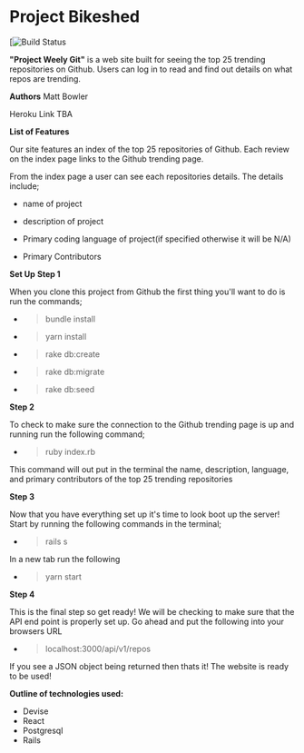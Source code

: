 # Project Bikeshed

[![Build Status](https://codeship.com/projects/39dbe900-b2cb-0136-ec6c-5ee84f30adbc/status?branch=master)

**"Project Weely Git"** is a web site built for seeing the top 25 trending repositories on Github.  Users can log in to read and find out details on what repos are trending.  

**Authors**
Matt Bowler

Heroku Link
TBA

**List of Features**

Our site features an index of the top 25 repositories of Github. Each review on the index page links to the Github trending page.

From the index page a user can see each repositories details. The details include;

  - name of project

  - description of project

  - Primary coding language of project(if specified otherwise it will be N/A)

  - Primary Contributors

**Set Up**
**Step 1**

When you clone this project from Github the first thing you'll want to do is run the commands;
  - >bundle install

  - >yarn install

  - >rake db:create

  - >rake db:migrate

  - >rake db:seed

**Step 2**

To check to make sure the connection to the Github trending page is up and running run the following command;

  - >ruby index.rb

This command will out put in the terminal the name, description, language, and primary contributors of the top 25 trending repositories

**Step 3**

Now that you have everything set up it's time to look boot up the server!
Start by running the following commands in the terminal;

  - >rails s

In a new tab run the following
  - >yarn start

**Step 4**

This is the final step so get ready! We will be checking to make sure that the API end point is properly set up. Go ahead and put the following into your browsers URL

  - >localhost:3000/api/v1/repos

If you see a JSON object being returned then thats it! The website is ready to be used!

**Outline of technologies used:**

- Devise
- React
- Postgresql
- Rails
